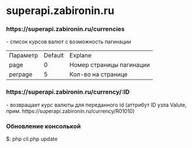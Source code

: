 # superapi.zabironin.ru
 
<h3>https://superapi.zabironin.ru/currencies</h3>
- список курсов валют с возможность пагинации
<table>
	<tr>
		<td>Параметр</td>
		<td>Default</td>
		<td>Explane</td>
	</tr>
	<tr>
		<td>page</td>
		<td>0</td>
		<td>Номер страницы пагинации</td>
	</tr>
	<tr>
		<td>perpage</td>
		<td>5</td>
		<td>Кол-во на странице</td>
	</tr>
</table>

<h3>https://superapi.zabironin.ru/currency/:ID</h3>
- возвращает курс валюты для переданного id (аттрибут ID узла Valute, прим. https://superapi.zabironin.ru/currency/R01010)


<h3>Обновление консолькой</h3>
$: php cli.php update
